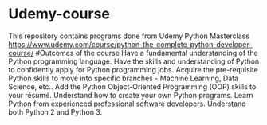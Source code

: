 # Udemy-course
This repository contains programs done from Udemy Python Masterclass
https://www.udemy.com/course/python-the-complete-python-developer-course/
#Outcomes of the course 
Have a fundamental understanding of the Python programming language.
Have the skills and understanding of Python to confidently apply for Python programming jobs.
Acquire the pre-requisite Python skills to move into specific branches - Machine Learning, Data Science, etc..
Add the Python Object-Oriented Programming (OOP) skills to your résumé.
Understand how to create your own Python programs.
Learn Python from experienced professional software developers.
Understand both Python 2 and Python 3.
